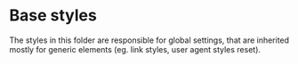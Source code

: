 # Base styles

The styles in this folder are responsible for global settings, that are inherited mostly for generic elements (eg. link styles, user agent styles reset).